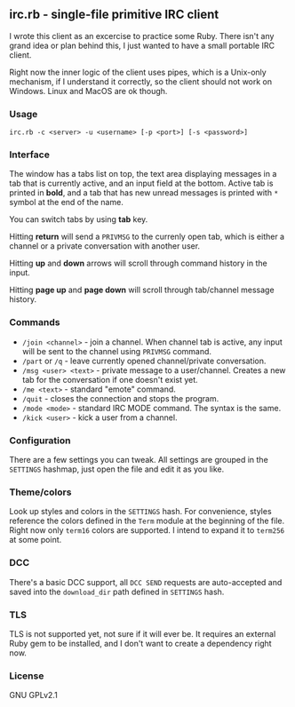 ## irc.rb - single-file primitive IRC client

I wrote this client as an excercise to practice some Ruby. There isn't any grand
idea or plan behind this, I just wanted to have a small portable IRC client.

Right now the inner logic of the client uses pipes, which is a Unix-only
mechanism, if I understand it correctly, so the client should not work on
Windows. Linux and MacOS are ok though.

### Usage

`irc.rb -c <server> -u <username> [-p <port>] [-s <password>]`

### Interface

The window has a tabs list on top, the text area displaying messages in a tab
that is currently active, and an input field at the bottom. Active tab is
printed in **bold**, and a tab that has new unread messages is printed with `*`
symbol at the end of the name.

You can switch tabs by using **tab** key.

Hitting **return** will send a `PRIVMSG` to the currenly open tab, which is
either a channel or a private conversation with another user.

Hitting **up** and **down** arrows will scroll through command history in the
input.

Hitting **page up** and **page down** will scroll through tab/channel message
history.

### Commands

- `/join <channel>` - join a channel. When channel tab is active, any input will
be sent to the channel using `PRIVMSG` command.
- `/part` or `/q` - leave currently opened channel/private conversation.
- `/msg <user> <text>` - private message to a user/channel. Creates a new tab
for the conversation if one doesn't exist yet.
- `/me <text>` - standard "emote" command.
- `/quit` - closes the connection and stops the program.
- `/mode <mode>` - standard IRC MODE command. The syntax is the same.
- `/kick <user>` - kick a user from a channel.

### Configuration

There are a few settings you can tweak. All settings are grouped in the
`SETTINGS` hashmap, just open the file and edit it as you like.

### Theme/colors

Look up styles and colors in the `SETTINGS` hash. For convenience, styles
reference the colors defined in the `Term` module at the beginning of the file.
Right now only `term16` colors are supported. I intend to expand it to `term256`
at some point.

### DCC

There's a basic DCC support, all `DCC SEND` requests are auto-accepted and saved
into the `download_dir` path defined in `SETTINGS` hash.

### TLS

TLS is not supported yet, not sure if it will ever be. It requires an external
Ruby gem to be installed, and I don't want to create a dependency right now.

### License

GNU GPLv2.1

